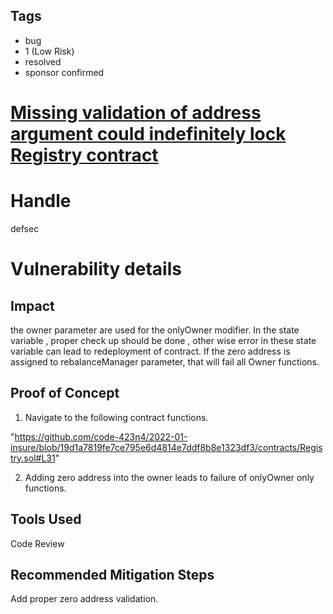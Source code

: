 ## Tags

- bug
- 1 (Low Risk)
- resolved
- sponsor confirmed

# [Missing validation of address argument could indefinitely lock Registry contract](https://github.com/code-423n4/2022-01-insure-findings/issues/110) 

# Handle

defsec


# Vulnerability details

## Impact

the owner parameter are used for the onlyOwner modifier. In the state variable , proper check up should be done , other wise error in these state variable can lead to redeployment of contract. If the zero address is assigned to rebalanceManager parameter, that will fail all Owner functions.

## Proof of Concept

1. Navigate to the following contract functions.

"https://github.com/code-423n4/2022-01-insure/blob/19d1a7819fe7ce795e6d4814e7ddf8b8e1323df3/contracts/Registry.sol#L31"

2. Adding zero address into the owner leads to failure of onlyOwner only functions.

## Tools Used

Code Review

## Recommended Mitigation Steps

Add proper zero address validation.

